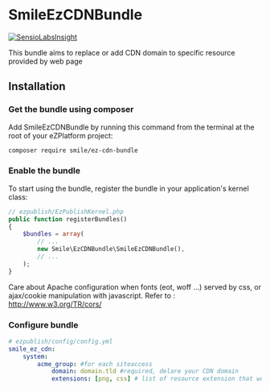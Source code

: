 # SmileEzCDNBundle

[![SensioLabsInsight](https://insight.sensiolabs.com/projects/deca2593-f005-4866-9aec-a2ba30d681b1/mini.png)](https://insight.sensiolabs.com/projects/deca2593-f005-4866-9aec-a2ba30d681b1)

This bundle aims to replace or add CDN domain to specific resource provided by web page


## Installation

### Get the bundle using composer

Add SmileEzCDNBundle by running this command from the terminal at the root of
your eZPlatform project:

```bash
composer require smile/ez-cdn-bundle
```


### Enable the bundle

To start using the bundle, register the bundle in your application's kernel class:

```php
// ezpublish/EzPublishKernel.php
public function registerBundles()
{
    $bundles = array(
        // ...
        new Smile\EzCDNBundle\SmileEzCDNBundle(),
        // ...
    );
}
```

Care about Apache configuration when fonts (eot, woff ...) served by css, or ajax/cookie manipulation with javascript.
Refer to : http://www.w3.org/TR/cors/


### Configure bundle

```yaml
# ezpublish/config/config.yml
smile_ez_cdn:
    system:
        acme_group: #for each siteaccess
            domain: domain.tld #required, delare your CDN domain
            extensions: [png, css] # list of resource extension that would be serve by your CDN
```

